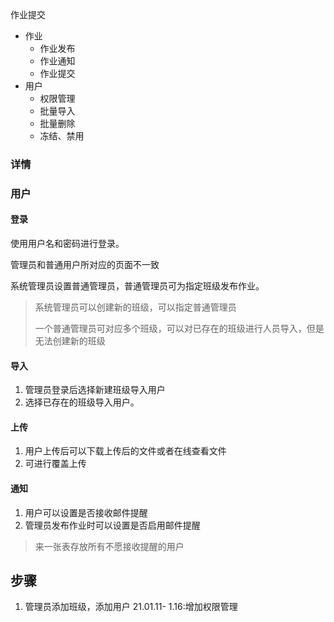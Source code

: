 作业提交

- 作业
  - 作业发布
  - 作业通知
  - 作业提交
- 用户
  - 权限管理
  - 批量导入
  - 批量删除
  - 冻结、禁用



### 详情



### 用户

#### 登录

使用用户名和密码进行登录。

管理员和普通用户所对应的页面不一致

系统管理员设置普通管理员，普通管理员可为指定班级发布作业。

> 系统管理员可以创建新的班级，可以指定普通管理员
>
> 一个普通管理员可对应多个班级，可以对已存在的班级进行人员导入，但是无法创建新的班级

#### 导入

1. 管理员登录后选择新建班级导入用户
2. 选择已存在的班级导入用户。

#### 上传

1. 用户上传后可以下载上传后的文件或者在线查看文件
2. 可进行覆盖上传

#### 通知

1. 用户可以设置是否接收邮件提醒
2. 管理员发布作业时可以设置是否启用邮件提醒

> 来一张表存放所有不愿接收提醒的用户

##  步骤
1. 管理员添加班级，添加用户 21.01.11-
1.16:增加权限管理